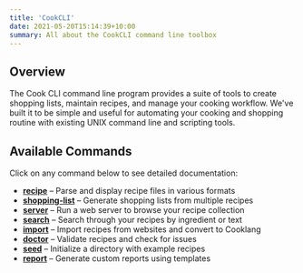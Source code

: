 ```yaml
---
title: 'CookCLI'
date: 2021-05-20T15:14:39+10:00
summary: All about the CookCLI command line toolbox
---
```


## Overview

The Cook CLI command line program provides a suite of tools to create shopping lists, maintain recipes, and manage your cooking workflow. We've built it to be simple and useful for automating your cooking and shopping routine with existing UNIX command line and scripting tools.

## Available Commands

Click on any command below to see detailed documentation:


* **[recipe](recipe.md)** – Parse and display recipe files in various formats
* **[shopping-list](shopping-list.md)** – Generate shopping lists from multiple recipes
* **[server](server.md)** – Run a web server to browse your recipe collection
* **[search](search.md)** – Search through your recipes by ingredient or text
* **[import](import.md)** – Import recipes from websites and convert to Cooklang
* **[doctor](doctor.md)** – Validate recipes and check for issues
* **[seed](seed.md)** – Initialize a directory with example recipes
* **[report](report.md)** – Generate custom reports using templates

